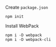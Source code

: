 Create `package.json`

    npm init 

Install WebPack

    npm i -D webpack
    npm i -D webpack-cli